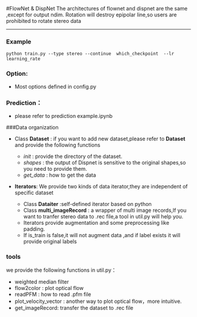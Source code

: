#FlowNet & DispNet
The architectures of flownet and dispnet are the same ,except for output ndim.
Rotation will destroy epipolar line,so users are prohibited to rotate stereo data

---
### Example

``
	python train.py --type stereo --continue  which_checkpoint  --lr learning_rate 
``

### Option:

* Most options defined in config.py

### Prediction：

* please refer to prediction example.ipynb


###Data  organization
 - Class **Dataset** : if you want to add new dataset,please refer to **Dataset** and provide the following functions
 	- *init* : provide the directory of the dataset.
 	- *shapes* : the output of Dispnet is sensitive to the original shapes,so you need to  provide them.
 	- *get_data* : how to get the data
 
 - **Iterators**: We provide two kinds of data iterator,they are independent of specific dataset
 	- Class **Dataiter** :self-defined iterator based on python 
 	- Class **multi_imageRecord** : a wrapper of multi image records,If you want to tranfer stereo data to .rec file,a tool in util.py will help you.
 	- Iterators provide augmentation and some preprocessing like padding.
 	- If is_train is false,it will not augment data ,and if label exists it will provide original labels
 
### tools
we provide the following functions in util.py：

 - weighted median filter 
 - flow2color : plot optical flow
 - readPFM : how to read .pfm file
 - plot_velocity_vector : another way to plot optical flow，more intuitive.
 - get_imageRecord: transfer the dataset to .rec file





























    




